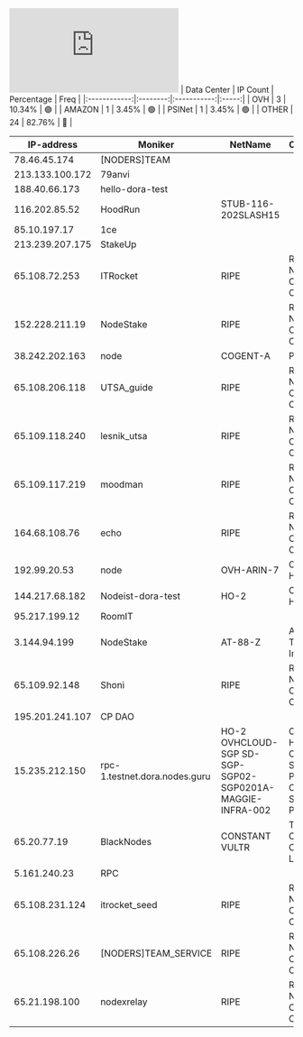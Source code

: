 ![Diagramm](https://github.com/obajay/StateSync-snapshots/blob/main/Projects/Dora/1/README.md)
| Data Center | IP Count | Percentage | Freq |
|:------------:|:--------:|:-----------:|:-----:|
| OVH | 3 | 10.34% | 🟢 |
| AMAZON | 1 | 3.45% | 🟢 |
| PSINet | 1 | 3.45% | 🟢 |
| OTHER | 24 | 82.76% | 🔴 |

<!-- START_TABLE -->
| IP-address | Moniker | NetName | Organization |
|-------------|-------------|-------------|-------------|
| 78.46.45.174 | [NODERS]TEAM |  |  |
| 213.133.100.172 | 79anvi |  |  |
| 188.40.66.173 | hello-dora-test |  |  |
| 116.202.85.52 | HoodRun | STUB-116-202SLASH15 |  |
| 85.10.197.17 | 1ce |  |  |
| 213.239.207.175 | StakeUp |  |  |
| 65.108.72.253 | ITRocket | RIPE | RIPE Network Coordination Centre |
| 152.228.211.19 | NodeStake | RIPE | RIPE Network Coordination Centre |
| 38.242.202.163 | node | COGENT-A | PSINet, Inc. |
| 65.108.206.118 | UTSA_guide | RIPE | RIPE Network Coordination Centre |
| 65.109.118.240 | lesnik_utsa | RIPE | RIPE Network Coordination Centre |
| 65.109.117.219 | moodman | RIPE | RIPE Network Coordination Centre |
| 164.68.108.76 | echo | RIPE | RIPE Network Coordination Centre |
| 192.99.20.53 | node | OVH-ARIN-7 | OVH Hosting, Inc. |
| 144.217.68.182 | Nodeist-dora-test | HO-2 | OVH Hosting, Inc. |
| 95.217.199.12 | RoomIT |  |  |
| 3.144.94.199 | NodeStake | AT-88-Z | Amazon Technologies Inc. |
| 65.109.92.148 | Shoni | RIPE | RIPE Network Coordination Centre |
| 195.201.241.107 | CP DAO |  |  |
| 15.235.212.150 | rpc-1.testnet.dora.nodes.guru | HO-2 OVHCLOUD-SGP SD-SGP-SGP02-SGP0201A-MAGGIE-INFRA-002 | OVH Hosting, Inc. OVH Singapore PTE. LTD OVH Singapore PTE. LTD |
| 65.20.77.19 | BlackNodes | CONSTANT VULTR | The Constant Company, LLC |
| 5.161.240.23 | RPC |  |  |
| 65.108.231.124 | itrocket_seed | RIPE | RIPE Network Coordination Centre |
| 65.108.226.26 | [NODERS]TEAM_SERVICE | RIPE | RIPE Network Coordination Centre |
| 65.21.198.100 | nodexrelay | RIPE | RIPE Network Coordination Centre |

<!-- END_TABLE -->